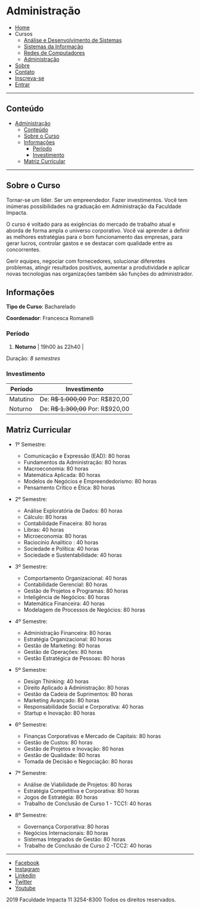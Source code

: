 # Administração

- [Home](../index.md)
- Cursos
  - [Análise e Desenvolvimento de Sistemas](ads.md)
  - [Sistemas da Informação](si.md)
  - [Redes de Computadores](rc.md)
  - [Administração](adm.md)
- [Sobre](../sobre.md)
- [Contato](../contato.md)
- [Inscreva-se](../inscrever.md)
- [Entrar](../entrar.md)

---

## Conteúdo

- [Administração](#administra%c3%a7%c3%a3o)
  - [Conteúdo](#conte%c3%bado)
  - [Sobre o Curso](#sobre-o-curso)
  - [Informações](#informa%c3%a7%c3%b5es)
    - [Período](#per%c3%adodo)
    - [Investimento](#investimento)
  - [Matriz Curricular](#matriz-curricular)

---

## Sobre o Curso

Tornar-se um líder. Ser um empreendedor. Fazer investimentos. Você tem inúmeras possibilidades na graduação em Administração da Faculdade Impacta.

O curso é voltado para as exigências do mercado de trabalho atual e aborda de forma ampla o universo corporativo. Você vai aprender a definir as melhores estratégias para o bom funcionamento das empresas, para gerar lucros, controlar gastos e se destacar com qualidade entre as concorrentes.

Gerir equipes, negociar com fornecedores, solucionar diferentes problemas, atingir resultados positivos, aumentar a produtividade e aplicar novas tecnologias nas organizações também são funções do administrador.

## Informações

**Tipo de Curso**: Bacharelado

**Coordenador**: Francesca Romanelli

### Período

1. **Noturno** | 19h00 às 22h40 |

Duração: *8 semestres*

### Investimento

| Período | Investimento |
|---------|--------------|
| Matutino | De: ~~R$ 1.000,00~~ Por: R$820,00 |
| Noturno | De: ~~R$ 1.300,00~~ Por: R$920,00 |

## Matriz Curricular

- 1º Semestre:

  - Comunicação e Expressão (EAD): 80 horas
  - Fundamentos da Administração: 80 horas
  - Macroeconomia: 80 horas
  - Matemática Aplicada: 80 horas
  - Modelos de Negócios e Empreendedorismo: 80 horas
  - Pensamento Crítico e Ética: 80 horas

- 2º Semestre:

  - Análise Exploratória de Dados: 80 horas
  - Cálculo: 80 horas
  - Contabilidade Finaceira: 80 horas
  - Libras: 40 horas
  - Microeconomia: 80 horas
  - Raciocínio Analítico : 40 horas
  - Sociedade e Política: 40 horas
  - Sociedade e Sustentabilidade: 40 horas

- 3º Semestre:

  - Comportamento Organizacional: 40 horas
  - Contabilidade Gerencial: 80 horas
  - Gestão de Projetos e Programas: 80 horas
  - Inteligência de Negócios: 80 horas
  - Matemática Financeira: 40 horas
  - Modelagem de Processos de Negócios: 80 horas

- 4º Semestre:

  - Administração Financeira: 80 horas
  - Estratégia Organizacional: 80 horas
  - Gestão de Marketing: 80 horas
  - Gestão de Operações: 80 horas
  - Gestão Estratégica de Pessoas: 80 horas

- 5º Semestre:

  - Design Thinking: 40 horas
  - Direito Aplicado à Administração: 80 horas
  - Gestão da Cadeia de Suprimentos: 80 horas
  - Marketing Avançado: 80 horas
  - Responsabilidade Social e Corporativa: 40 horas
  - Startup e Inovação: 80 horas

- 6º Semestre:

  - Finanças Corporativas e Mercado de Capitais: 80 horas
  - Gestão de Custos: 80 horas
  - Gestão de Projetos e Inovação: 80 horas
  - Gestão de Qualidade: 80 horas
  - Tomada de Decisão e Negociação: 80 horas

- 7º Semestre:

  - Análise de Viabilidade de Projetos: 80 horas
  - Estratégia Competitiva e Corporativa: 80 horas
  - Jogos de Estratégia: 80 horas
  - Trabalho de Conclusão de Curso 1 - TCC1: 40 horas

- 8º Semestre:

  - Governança Corporativa: 80 horas
  - Negócios Internacionais: 80 horas
  - Sistemas Integrados de Gestão: 80 horas
  - Trabalho de Conclusão de Curso 2 -TCC2: 40 horas

---

- [Facebook](https://www.facebook.com/FacImpacta/)
- [Instagram](https://www.instagram.com/faculdadeimpacta/)
- [Linkedin](https://www.linkedin.com/edu/faculdade-impacta-tecnologia-161006)
- [Twitter](https://twitter.com/facimpacta)
- [Youtube](https://www.youtube.com/user/GrupoImpacta)

2019 Faculdade Impacta 11 3254-8300 Todos os direitos reservados.
